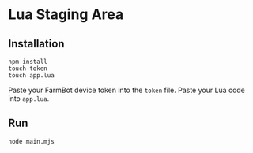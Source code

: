 # Lua Staging Area

## Installation

```
npm install
touch token
touch app.lua
```

Paste your FarmBot device token into the `token` file.
Paste your Lua code into `app.lua`.

## Run

```
node main.mjs
```
